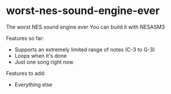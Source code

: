 # worst-nes-sound-engine-ever
The worst NES sound engine ever
You can build it with NESASM3

Features so far:
- Supports an extremely limited range of notes (C-3 to G-3)
- Loops when it's done
- Just one song right now

Features to add:
- Everything else
